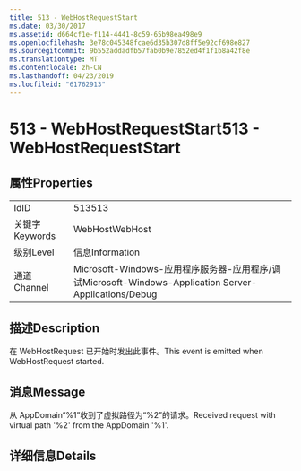 ```yaml
---
title: 513 - WebHostRequestStart
ms.date: 03/30/2017
ms.assetid: d664cf1e-f114-4441-8c59-65b98ea498e9
ms.openlocfilehash: 3e78c045348fcae6d35b307d8ff5e92cf698e827
ms.sourcegitcommit: 9b552addadfb57fab0b9e7852ed4f1f1b8a42f8e
ms.translationtype: MT
ms.contentlocale: zh-CN
ms.lasthandoff: 04/23/2019
ms.locfileid: "61762913"
---
```

# <a name="513---webhostrequeststart"></a><span data-ttu-id="0c901-102">513 - WebHostRequestStart</span><span class="sxs-lookup"><span data-stu-id="0c901-102">513 - WebHostRequestStart</span></span>
## <a name="properties"></a><span data-ttu-id="0c901-103">属性</span><span class="sxs-lookup"><span data-stu-id="0c901-103">Properties</span></span>  
  
|||  
|-|-|  
|<span data-ttu-id="0c901-104">Id</span><span class="sxs-lookup"><span data-stu-id="0c901-104">ID</span></span>|<span data-ttu-id="0c901-105">513</span><span class="sxs-lookup"><span data-stu-id="0c901-105">513</span></span>|  
|<span data-ttu-id="0c901-106">关键字</span><span class="sxs-lookup"><span data-stu-id="0c901-106">Keywords</span></span>|<span data-ttu-id="0c901-107">WebHost</span><span class="sxs-lookup"><span data-stu-id="0c901-107">WebHost</span></span>|  
|<span data-ttu-id="0c901-108">级别</span><span class="sxs-lookup"><span data-stu-id="0c901-108">Level</span></span>|<span data-ttu-id="0c901-109">信息</span><span class="sxs-lookup"><span data-stu-id="0c901-109">Information</span></span>|  
|<span data-ttu-id="0c901-110">通道</span><span class="sxs-lookup"><span data-stu-id="0c901-110">Channel</span></span>|<span data-ttu-id="0c901-111">Microsoft-Windows-应用程序服务器-应用程序/调试</span><span class="sxs-lookup"><span data-stu-id="0c901-111">Microsoft-Windows-Application Server-Applications/Debug</span></span>|  
  
## <a name="description"></a><span data-ttu-id="0c901-112">描述</span><span class="sxs-lookup"><span data-stu-id="0c901-112">Description</span></span>  
 <span data-ttu-id="0c901-113">在 WebHostRequest 已开始时发出此事件。</span><span class="sxs-lookup"><span data-stu-id="0c901-113">This event is emitted when WebHostRequest started.</span></span>  
  
## <a name="message"></a><span data-ttu-id="0c901-114">消息</span><span class="sxs-lookup"><span data-stu-id="0c901-114">Message</span></span>  
 <span data-ttu-id="0c901-115">从 AppDomain“%1”收到了虚拟路径为“%2”的请求。</span><span class="sxs-lookup"><span data-stu-id="0c901-115">Received request with virtual path '%2' from the AppDomain '%1'.</span></span>  
  
## <a name="details"></a><span data-ttu-id="0c901-116">详细信息</span><span class="sxs-lookup"><span data-stu-id="0c901-116">Details</span></span>
